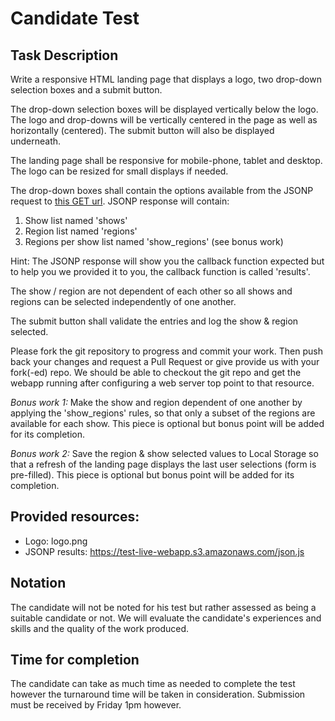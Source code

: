 
# Candidate Test


## Task Description
Write a responsive HTML landing page that displays a logo, two drop-down selection boxes and a submit button.

The drop-down selection boxes will be displayed vertically below the logo. The logo and drop-downs will be vertically centered in the page as well as horizontally (centered). The submit button will also be displayed underneath.

The landing page shall be responsive for mobile-phone, tablet and desktop. The logo can be resized for small displays if needed.

The drop-down boxes shall contain the options available from the JSONP request to [this GET url](https://test-live-webapp.s3.amazonaws.com/json.js). JSONP response will contain:
1. Show list named 'shows'
2. Region list named 'regions'
3. Regions per show list named 'show_regions' (see bonus work)

Hint: The JSONP response will show you the callback function expected but to help you we provided it to you, the callback function is called 'results'.

The show / region are not dependent of each other so all shows and regions can be selected independently of one another.

The submit button shall validate the entries and log the show & region selected.

Please fork the git repository to progress and commit your work. Then push back your changes and request a Pull Request or give provide us with your fork(-ed) repo.
We should be able to checkout the git repo and get the webapp running after configuring a web server top point to that resource.

*Bonus work 1:* Make the show and region dependent of one another by applying the 'show_regions' rules, so that only a subset of the regions are available for each show. This piece is optional but bonus point will be added for its completion.

*Bonus work 2:* Save the region & show selected values to Local Storage so that a refresh of the landing page displays the last user selections (form is pre-filled). This piece is optional but bonus point will be added for its completion.



## Provided resources:
* Logo: logo.png
* JSONP results: https://test-live-webapp.s3.amazonaws.com/json.js


## Notation
The candidate will not be noted for his test but rather assessed as being a suitable candidate or not.
We will evaluate the candidate's experiences and skills and the quality of the work produced.


## Time for completion
The candidate can take as much time as needed to complete the test however the turnaround time will be taken in consideration. Submission must be received by Friday 1pm however. 

